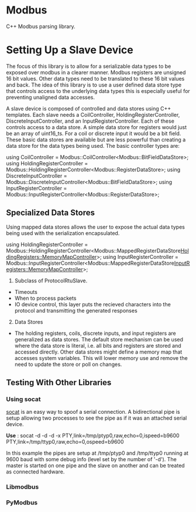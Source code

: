 # Modbus
C++ Modbus parsing library.

# Setting Up a Slave Device
The focus of this library is to allow for a serializable data types to be exposed over
modbus in a clearer manner. Modbus registers are unsigned 16 bit values. Other data types
need to be translated to these 16 bit values and back. The idea of this library is to use
a user defined data store type that controls access to the underlying data types this is especially
useful for preventing unaligned data accesses.

A slave device is composed of controlled and data stores using C++ templates.
Each slave needs a CoilController, HoldingRegisterController, DiscreteInputController, and an InputRegisterController.
Each of these controls access to a data store.
A simple data store for registers would just be an array of uint16_ts. For a coil or discrete input it would be a bit field.
These basic data stores are available but are less powerful than creating a data store for the data types being used.
The basic controller types are:

  using CoilController =
      Modbus::CoilController<Modbus::BitFieldDataStore<kCoilCount>>;
  using HoldingRegisterController =
    Modbus::HoldingRegisterController<Modbus::RegisterDataStore<kHoldingRegisterCount>>;
  using DiscreteInputController =
      Modbus::DiscreteInputController<Modbus::BitFieldDataStore<kDiscreteInputCount>>;
  using InputRegisterController =
      Modbus::InputRegisterController<Modbus::RegisterDataStore<kInputRegisterCount>>;

## Specialized Data Stores
Using mapped data stores allows the user to expose the actual data types being used with
the serialization encapsulated.

using HoldingRegisterController =
    Modbus::HoldingRegisterController<Modbus::MappedRegisterDataStore<HoldingRegisters::MemoryMapController>>;
using InputRegisterController =
    Modbus::InputRegisterController<Modbus::MappedRegisterDataStore<InputRegisters::MemoryMapController>>;


1. Subclass of ProtocolRtuSlave.
  - Timeouts
  - When to process packets
  - IO device control, this layer puts the recieved characters 
    into the protocol and transmitting the generated responses
2. Data Stores
  - The holding registers, coils, discrete inputs, and input registers are 
  generalized as data stores. The default store mechanism can be used where 
  the data store is literal, i.e. all bits and registers are stored
  and accessed directly. Other data stores might define a memory map
  that accesses system variables. This will lower memory use and remove the
  need to update the store or poll on changes.

## Testing With Other Libraries
### Using socat
[socat][1] is an easy way to spoof a serial
connection. A bidirectional pipe is setup allowing two processes
to see the pipe as if it was an attached serial device.

**Use** : 
socat -d -d -d -x PTY,link=/tmp/ptyp0,raw,echo=0,ispeed=b9600 PTY,link=/tmp/ttyp0,raw,echo=0,ospeed=b9600

In this example the pipes are setup at /tmp/ptyp0 and /tmp/ttyp0 running at 9600 baud with some debug info (level set by the number of '-d').
The master is started on one pipe and the slave on another and can be treated as connected hardware.

### Libmodbus

### PyModbus

[1]: http://www.dest-unreach.org/socat/
[2]: https://libmodbus.org/
[3]: https://github.com/Jacajack/liblightmodbus
[4]: https://github.com/riptideio/pymodbus
